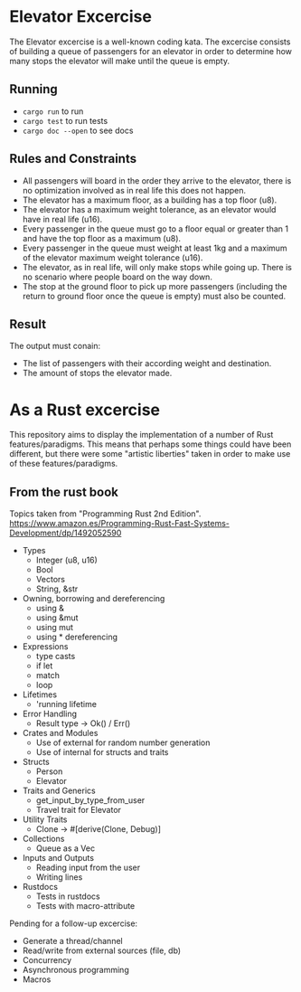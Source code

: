 # Elevator Excercise

The Elevator excercise is a well-known coding kata. The excercise consists of building a queue of passengers for an elevator in order to determine how many stops the elevator will make until the queue is empty. 

## Running
- `cargo run` to run
- `cargo test` to run tests
- `cargo doc --open` to see docs

## Rules and Constraints
- All passengers will board in the order they arrive to the elevator, there is no optimization involved as in real life this does not happen.
- The elevator has a maximum floor, as a building has a top floor (u8).
- The elevator has a maximum weight tolerance, as an elevator would have in real life (u16).
- Every passenger in the queue must go to a floor equal or greater than 1 and have the top floor as a maximum (u8).
- Every passenger in the queue must weight at least 1kg and a maximum of the elevator maximum weight tolerance (u16).
- The elevator, as in real life, will only make stops while going up. There is no scenario where people board on the way down.
- The stop at the ground floor to pick up more passengers (including the return to ground floor once the queue is empty) must also be counted.

## Result

The output must conain:

- The list of passengers with their according weight and destination.
- The amount of stops the elevator made.

# As a Rust excercise

This repository aims to display the implementation of a number of Rust features/paradigms. This means that perhaps some things could have been different, but there were some "artistic liberties" taken in order to make use of these features/paradigms.

## From the rust book
Topics taken from "Programming Rust 2nd Edition".
https://www.amazon.es/Programming-Rust-Fast-Systems-Development/dp/1492052590

* Types
  * Integer (u8, u16)
  * Bool
  * Vectors
  * String, &str
* Owning, borrowing and dereferencing
  * using &
  * using &mut
  * using mut
  * using * dereferencing
* Expressions
  * type casts
  * if let
  * match
  * loop
* Lifetimes
  * 'running lifetime
* Error Handling
  * Result type -> Ok() / Err()
* Crates and Modules
  * Use of external for random number generation
  * Use of internal for structs and traits
* Structs
  * Person
  * Elevator
* Traits and Generics
  * get_input_by_type_from_user<T>
  * Travel trait for Elevator
* Utility Traits
  * Clone -> #[derive(Clone, Debug)]
* Collections
  * Queue as a Vec<Person>
* Inputs and Outputs
  * Reading input from the user
  * Writing lines
* Rustdocs 
  * Tests in rustdocs
  * Tests with macro-attribute

Pending for a follow-up excercise:
- Generate a thread/channel
- Read/write from external sources (file, db)
- Concurrency
- Asynchronous programming
- Macros


